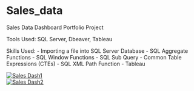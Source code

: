 # Sales_data
Sales Data Dashboard Portfolio Project

Tools Used: SQL Server, Dbeaver, Tableau

Skills Used: - Importing a file into SQL Server Database
             - SQL Aggregate Functions
             - SQL Window Functions
             - SQL Sub Query
             - Common Table Expressions (CTEs)
             - SQL XML Path Function
             - Tableau
<div class='tableauPlaceholder' id='viz1651962113156' style='position: relative'><noscript><a href='#'><img alt='Sales Dash1 ' src='https:&#47;&#47;public.tableau.com&#47;static&#47;images&#47;Sa&#47;Sales_Dashboard_2_16519617780900&#47;SalesDash1&#47;1_rss.png' style='border: none' /></a></noscript><object class='tableauViz'  style='display:none;'><param name='host_url' value='https%3A%2F%2Fpublic.tableau.com%2F' /> <param name='embed_code_version' value='3' /> <param name='site_root' value='' /><param name='name' value='Sales_Dashboard_2_16519617780900&#47;SalesDash1' /><param name='tabs' value='no' /><param name='toolbar' value='yes' /><param name='static_image' value='https:&#47;&#47;public.tableau.com&#47;static&#47;images&#47;Sa&#47;Sales_Dashboard_2_16519617780900&#47;SalesDash1&#47;1.png' /> <param name='animate_transition' value='yes' /><param name='display_static_image' value='yes' /><param name='display_spinner' value='yes' /><param name='display_overlay' value='yes' /><param name='display_count' value='yes' /><param name='language' value='en-US' /><param name='filter' value='publish=yes' /></object></div>                

<div class='tableauPlaceholder' id='viz1651962192884' style='position: relative'><noscript><a href='#'><img alt='Sales Dash2 ' src='https:&#47;&#47;public.tableau.com&#47;static&#47;images&#47;Sa&#47;Sales_Dashboard_16519616795150&#47;SalesDash2&#47;1_rss.png' style='border: none' /></a></noscript><object class='tableauViz'  style='display:none;'><param name='host_url' value='https%3A%2F%2Fpublic.tableau.com%2F' /> <param name='embed_code_version' value='3' /> <param name='site_root' value='' /><param name='name' value='Sales_Dashboard_16519616795150&#47;SalesDash2' /><param name='tabs' value='no' /><param name='toolbar' value='yes' /><param name='static_image' value='https:&#47;&#47;public.tableau.com&#47;static&#47;images&#47;Sa&#47;Sales_Dashboard_16519616795150&#47;SalesDash2&#47;1.png' /> <param name='animate_transition' value='yes' /><param name='display_static_image' value='yes' /><param name='display_spinner' value='yes' /><param name='display_overlay' value='yes' /><param name='display_count' value='yes' /><param name='language' value='en-US' /></object></div>                
